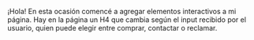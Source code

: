 ¡Hola!
En esta ocasión comencé a agregar elementos interactivos a mi página.
Hay en la página un H4 que cambia según el input recibido por el usuario, quien puede elegir entre comprar, contactar o reclamar.
